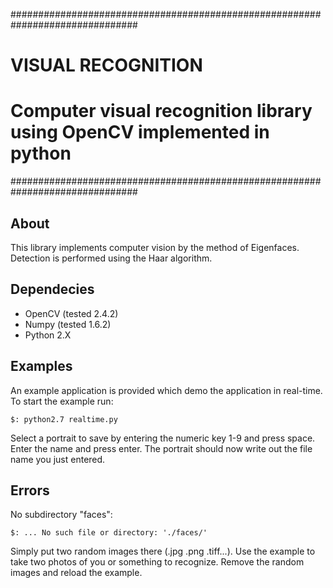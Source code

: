 ###############################################################################
#                                                                             #
#                             VISUAL RECOGNITION                         	  #
#                                                                             #
#      Computer visual recognition library using OpenCV implemented in python #
###############################################################################

About
-----

This library implements computer vision by the method of Eigenfaces. Detection 
is performed using the Haar algorithm. 

Dependecies
-----------

* OpenCV (tested 2.4.2)
* Numpy (tested 1.6.2)
* Python 2.X


Examples
--------

An example application is provided which demo the application in real-time. 
To start the example run:

	$: python2.7 realtime.py

Select a portrait to save by entering the numeric key 1-9 and press space. 
Enter the name and press enter. The portrait should now write out the file 
name you just entered. 

Errors
------

No subdirectory "faces":

	$: ... No such file or directory: './faces/'

Simply put two random images there (.jpg .png .tiff...). Use the example to 
take two photos of you or something to recognize. Remove the random images 
and reload the example.

